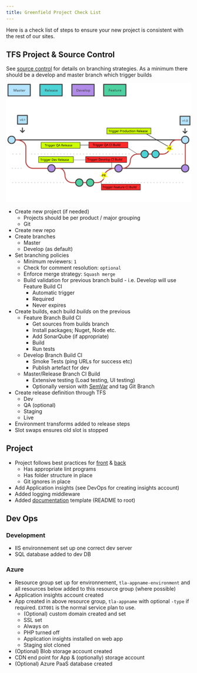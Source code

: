 ```yaml
---
title: Greenfield Project Check List
---
```


Here is a check list of steps to ensure your new project is consistent with the rest of our sites.

## TFS Project & Source Control

See [source control](/docs/source-control) for details on branching strategies. As a minimum there should be a develop and master branch which trigger builds

![Gitflow and build triggers as used by TLA](image/tla-gitflow.svg)

- Create new project (if needed)
    - Projects should be per product / major grouping
    - Git
- Create new repo
- Create branches
    - Master
    - Develop (as default)
- Set branching policies
    - Minimum reviewers: `1`
    - Check for comment resolution: `optional`
    - Enforce merge strategy: `Squash merge`
    - Build validation for previous branch build - i.e. Develop will use Feature Build CI
        - Automatic trigger
        - Required
        - Never expires
- Create builds, each build _builds_ on the previous
    - Feature Branch Build CI
        - Get sources from builds branch
        - Install packages; Nuget, Node etc.
        - Add SonarQube (if appropriate)
        - Build
        - Run tests
    - Develop Branch Build CI
        - Smoke Tests (ping URLs for success etc)
        - Publish artefact for dev
    - Master/Release Branch CI Build
        - Extensive testing (Load testing, UI testing)
        - Optionally version with [SemVar](https://semver.org/) and tag Git Branch
- Create release definition through TFS
    - Dev
    - QA (optional)
    - Staging
    - Live
- Environment transforms added to release steps
- Slot swaps ensures old slot is stopped

## Project

- Project follows best practices for [front](/docs/front-end-best-practices) & [back](/docs/front-end-best-practices)
    -  Has appropriate lint programs
    -  Has folder structure in place
    -  Git ignores in place
-  Add Application insights (see DevOps for creating insights account)
-  Added logging middleware
-  Added [documentation](/docs/documentation) template (README to root)

## Dev Ops

### Development

- IIS environnement set up one correct dev server
- SQL database added to dev DB

### Azure

- Resource group set up for environnement, `tla-appname-environment` and all resources below added to this resource group (where possible)
- Application insights account created
- App created in above resource group, `tla-appname` with optional `-type` if required. `EXT001` is the normal service plan to use.
    - (Optional) custom domain created and set
    - SSL set
    - Always on
    - PHP turned off
    - Application insights installed on web app
    - Staging slot cloned
- (Optional) Blob storage account created
- CDN end point for App & (optionally) storage account
- (Optional) Azure PaaS database created